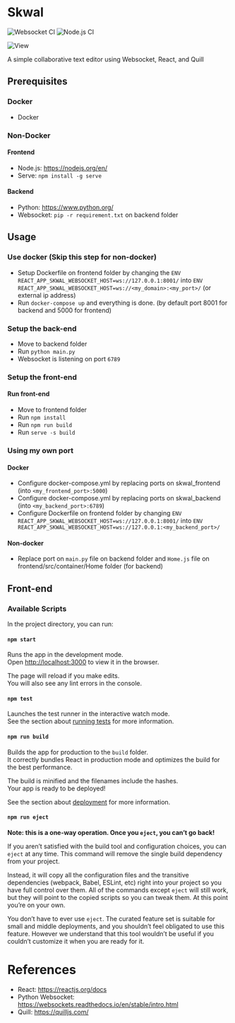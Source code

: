 # Skwal
![Websocket CI](https://github.com/haverzard/Skwal/workflows/Websocket%20CI/badge.svg)
![Node.js CI](https://github.com/haverzard/Skwal/workflows/Node.js%20CI/badge.svg)

![View](view.gif)

A simple collaborative text editor using Websocket, React, and Quill

## Prerequisites
### Docker
- Docker
### Non-Docker
#### Frontend
- Node.js: https://nodejs.org/en/
- Serve: `npm install -g serve`
#### Backend
- Python: https://www.python.org/
- Websocket: `pip -r requirement.txt` on backend folder

## Usage
### Use docker (Skip this step for non-docker)
- Setup Dockerfile on frontend folder by changing the `ENV REACT_APP_SKWAL_WEBSOCKET_HOST=ws://127.0.0.1:8001/` into `ENV REACT_APP_SKWAL_WEBSOCKET_HOST=ws://<my_domain>:<my_port>/` (or external ip address)
- Run `docker-compose up` and everything is done. (by default port 8001 for backend and 5000 for frontend)

### Setup the back-end
- Move to backend folder
- Run `python main.py`
- Websocket is listening on port `6789`

### Setup the front-end
#### Run front-end
- Move to frontend folder
- Run `npm install`
- Run `npm run build`
- Run `serve -s build`

### Using my own port
#### Docker
- Configure docker-compose.yml by replacing ports on skwal_frontend (into `<my_frontend_port>:5000`)
- Configure docker-compose.yml by replacing ports on skwal_backend (into `<my_backend_port>:6789`)
- Configure Dockerfile on frontend folder by changing `ENV REACT_APP_SKWAL_WEBSOCKET_HOST=ws://127.0.0.1:8001/` into `ENV REACT_APP_SKWAL_WEBSOCKET_HOST=ws://127.0.0.1:<my_backend_port>/`

#### Non-docker
- Replace port on `main.py` file on backend folder and `Home.js` file on frontend/src/container/Home folder (for backend)

## Front-end
### Available Scripts

In the project directory, you can run:

#### `npm start`

Runs the app in the development mode.<br />
Open [http://localhost:3000](http://localhost:3000) to view it in the browser.

The page will reload if you make edits.<br />
You will also see any lint errors in the console.

#### `npm test`

Launches the test runner in the interactive watch mode.<br />
See the section about [running tests](https://facebook.github.io/create-react-app/docs/running-tests) for more information.

#### `npm run build`

Builds the app for production to the `build` folder.<br />
It correctly bundles React in production mode and optimizes the build for the best performance.

The build is minified and the filenames include the hashes.<br />
Your app is ready to be deployed!

See the section about [deployment](https://facebook.github.io/create-react-app/docs/deployment) for more information.

#### `npm run eject`

**Note: this is a one-way operation. Once you `eject`, you can’t go back!**

If you aren’t satisfied with the build tool and configuration choices, you can `eject` at any time. This command will remove the single build dependency from your project.

Instead, it will copy all the configuration files and the transitive dependencies (webpack, Babel, ESLint, etc) right into your project so you have full control over them. All of the commands except `eject` will still work, but they will point to the copied scripts so you can tweak them. At this point you’re on your own.

You don’t have to ever use `eject`. The curated feature set is suitable for small and middle deployments, and you shouldn’t feel obligated to use this feature. However we understand that this tool wouldn’t be useful if you couldn’t customize it when you are ready for it.

# References
- React: https://reactjs.org/docs
- Python Websocket: https://websockets.readthedocs.io/en/stable/intro.html
- Quill: https://quilljs.com/